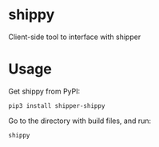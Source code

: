# shippy

Client-side tool to interface with shipper

# Usage

Get shippy from PyPI:

```shell
pip3 install shipper-shippy
```

Go to the directory with build files, and run:

```shell
shippy
```
